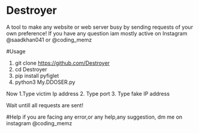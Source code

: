 # Destroyer
A tool to make any website or web server busy by sending requests of your own preference! If you have any question iam mostly active on Instagram @saadkhan041 or @coding_memz

#Usage
1. git clone https://github.com/Destroyer
2. cd Destroyer
3. pip install pyfiglet
4. python3 My.DDOSER.py

Now
1.Type victim Ip address
2. Type port
3. Type fake IP address

Wait untill all requests are sent!

#Help
if you are facing any error,or any help,any suggestion, dm me on instagram @coding_memz
